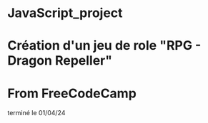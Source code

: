 # JavaScript_project

# Création d'un jeu de role "RPG - Dragon Repeller"

# From FreeCodeCamp

terminé le 01/04/24